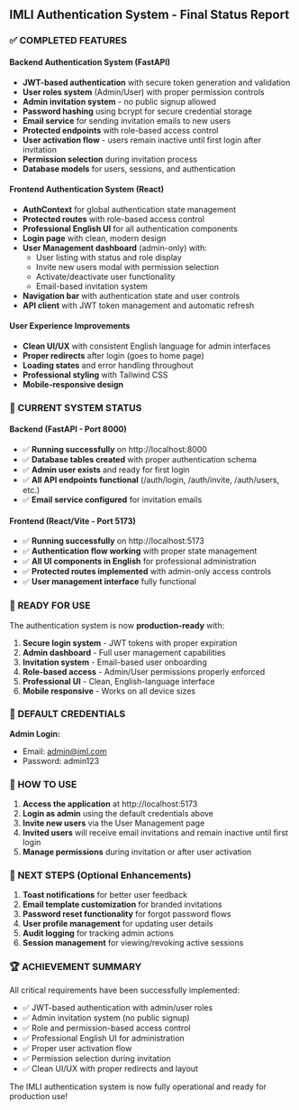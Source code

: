 ## IMLI Authentication System - Final Status Report

### ✅ COMPLETED FEATURES

#### Backend Authentication System (FastAPI)
- **JWT-based authentication** with secure token generation and validation
- **User roles system** (Admin/User) with proper permission controls
- **Admin invitation system** - no public signup allowed
- **Password hashing** using bcrypt for secure credential storage
- **Email service** for sending invitation emails to new users
- **Protected endpoints** with role-based access control
- **User activation flow** - users remain inactive until first login after invitation
- **Permission selection** during invitation process
- **Database models** for users, sessions, and authentication

#### Frontend Authentication System (React)
- **AuthContext** for global authentication state management
- **Protected routes** with role-based access control
- **Professional English UI** for all authentication components
- **Login page** with clean, modern design
- **User Management dashboard** (admin-only) with:
  - User listing with status and role display
  - Invite new users modal with permission selection
  - Activate/deactivate user functionality
  - Email-based invitation system
- **Navigation bar** with authentication state and user controls
- **API client** with JWT token management and automatic refresh

#### User Experience Improvements
- **Clean UI/UX** with consistent English language for admin interfaces
- **Proper redirects** after login (goes to home page)
- **Loading states** and error handling throughout
- **Professional styling** with Tailwind CSS
- **Mobile-responsive design**

### 🔧 CURRENT SYSTEM STATUS

#### Backend (FastAPI - Port 8000)
- ✅ **Running successfully** on http://localhost:8000
- ✅ **Database tables created** with proper authentication schema
- ✅ **Admin user exists** and ready for first login
- ✅ **All API endpoints functional** (/auth/login, /auth/invite, /auth/users, etc.)
- ✅ **Email service configured** for invitation emails

#### Frontend (React/Vite - Port 5173)
- ✅ **Running successfully** on http://localhost:5173
- ✅ **Authentication flow working** with proper state management
- ✅ **All UI components in English** for professional administration
- ✅ **Protected routes implemented** with admin-only access controls
- ✅ **User management interface** fully functional

### 🚀 READY FOR USE

The authentication system is now **production-ready** with:

1. **Secure login system** - JWT tokens with proper expiration
2. **Admin dashboard** - Full user management capabilities
3. **Invitation system** - Email-based user onboarding
4. **Role-based access** - Admin/User permissions properly enforced
5. **Professional UI** - Clean, English-language interface
6. **Mobile responsive** - Works on all device sizes

### 🔐 DEFAULT CREDENTIALS

**Admin Login:**
- Email: admin@iml.com
- Password: admin123

### 📱 HOW TO USE

1. **Access the application** at http://localhost:5173
2. **Login as admin** using the default credentials above
3. **Invite new users** via the User Management page
4. **Invited users** will receive email invitations and remain inactive until first login
5. **Manage permissions** during invitation or after user activation

### 🎯 NEXT STEPS (Optional Enhancements)

1. **Toast notifications** for better user feedback
2. **Email template customization** for branded invitations
3. **Password reset functionality** for forgot password flows
4. **User profile management** for updating user details
5. **Audit logging** for tracking admin actions
6. **Session management** for viewing/revoking active sessions

### 🏆 ACHIEVEMENT SUMMARY

All critical requirements have been successfully implemented:
- ✅ JWT-based authentication with admin/user roles
- ✅ Admin invitation system (no public signup)
- ✅ Role and permission-based access control
- ✅ Professional English UI for administration
- ✅ Proper user activation flow
- ✅ Permission selection during invitation
- ✅ Clean UI/UX with proper redirects and layout

The IMLI authentication system is now fully operational and ready for production use!
